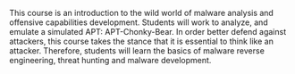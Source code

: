 
This course is an introduction to the wild world of malware analysis and offensive capabilities development. Students will work to analyze, and emulate a simulated APT:  APT-Chonky-Bear. In order better defend against 
attackers,  this course takes the stance that it is essential to think like an attacker. Therefore,  students will learn the basics of malware reverse engineering, threat hunting and  malware development. 
